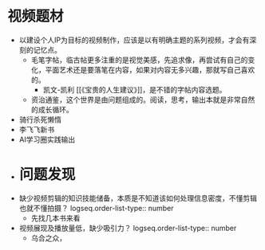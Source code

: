 # 视频题材
- 以建设个人IP为目标的视频制作，应该是以有明确主题的系列视频，才会有深刻的记忆点。
	- 毛笔字帖，临古帖更多注重的是视觉美感，先追求像，再尝试有自己的变化，平面艺术还是要落笔在内容，如果对内容无多兴趣，那就写自己喜欢的。
		- 凯文-凯利 [[《宝贵的人生建议》]]，是不错的字帖内容选题。
	- 资治通鉴，这个世界是由问题组成的。阅读，思考，输出本就是非常自然的成长循环。
- 骑行杀死懒惰
- 李飞飞新书
- AI学习圈实践输出
- # 问题发现
- 缺少视频剪辑的知识技能储备，本质是不知道该如何处理信息密度，不懂剪辑也就不懂拍摄？
  logseq.order-list-type:: number
	- 先找几本书来看
- 视频展现及播放量低，缺少吸引力？
  logseq.order-list-type:: number
	- 乌合之众，